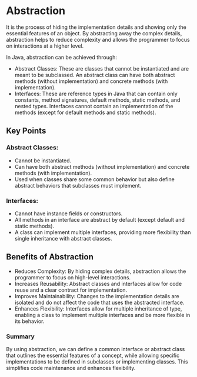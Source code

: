 # Abstraction
 It is the process of hiding the implementation details and showing only the essential features of an object. By abstracting away the complex details, abstraction helps to reduce complexity and allows the programmer to focus on interactions at a higher level.

 In Java, abstraction can be achieved through:

- Abstract Classes: These are classes that cannot be instantiated and are meant to be subclassed. An abstract class can have both abstract methods (without implementation) and concrete methods (with implementation).
- Interfaces: These are reference types in Java that can contain only constants, method signatures, default methods, static methods, and nested types. Interfaces cannot contain an implementation of the methods (except for default methods and static methods).

## Key Points
### Abstract Classes:
- Cannot be instantiated.
- Can have both abstract methods (without implementation) and concrete methods (with implementation).
- Used when classes share some common behavior but also define abstract behaviors that subclasses must implement.

### Interfaces:
- Cannot have instance fields or constructors.
- All methods in an interface are abstract by default (except default and static methods).
- A class can implement multiple interfaces, providing more flexibility than single inheritance with abstract classes.

## Benefits of Abstraction
- Reduces Complexity: By hiding complex details, abstraction allows the programmer to focus on high-level interactions.
- Increases Reusability: Abstract classes and interfaces allow for code reuse and a clear contract for implementation.
- Improves Maintainability: Changes to the implementation details are isolated and do not affect the code that uses the abstracted interface.
- Enhances Flexibility: Interfaces allow for multiple inheritance of type, enabling a class to implement multiple interfaces and be more flexible in its behavior.

### Summary
By using abstraction, we can define a common interface or abstract class that outlines the essential features of a concept, while allowing specific implementations to be defined in subclasses or implementing classes. This simplifies code maintenance and enhances flexibility.